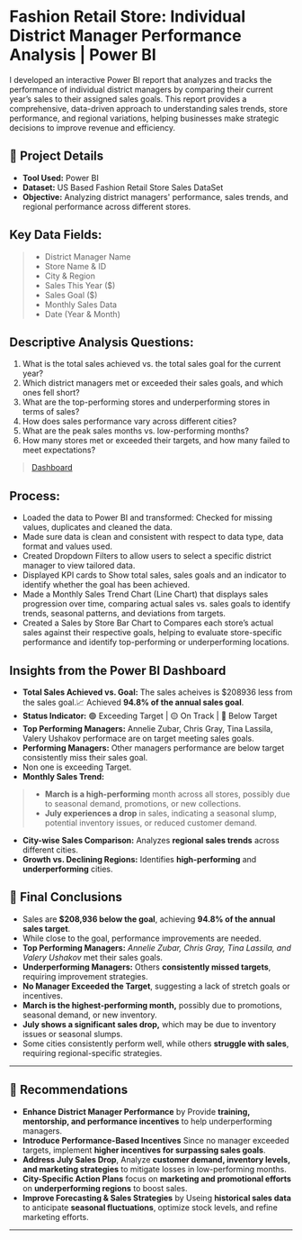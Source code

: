 # Fashion Retail Store: Individual District Manager Performance Analysis | Power BI
I developed an interactive Power BI report that analyzes and tracks the performance of individual district managers by comparing their current year’s sales to their assigned sales goals. This report provides a comprehensive, data-driven approach to understanding sales trends, store performance, and regional variations, helping businesses make strategic decisions to improve revenue and efficiency.

## 📂 Project Details  
- **Tool Used:** Power BI  
- **Dataset:** US Based Fashion Retail Store Sales DataSet  
- **Objective:** Analyzing district managers' performance, sales trends, and regional performance across different stores.  

## Key Data Fields:
> - District Manager Name
> - Store Name & ID
> - City & Region
> - Sales This Year ($)
> - Sales Goal ($)
> - Monthly Sales Data
> - Date (Year & Month)

## Descriptive Analysis Questions:
1. What is the total sales achieved vs. the total sales goal for the current year?
2. Which district managers met or exceeded their sales goals, and which ones fell short?
3. What are the top-performing stores and underperforming stores in terms of sales?
4. How does sales performance vary across different cities?
5. What are the peak sales months vs. low-performing months?
6. How many stores met or exceeded their targets, and how many failed to meet expectations?
> <a href="https://github.com/LakshmiPriyaSivaraman0806/Analytics_Hub/blob/main/README.md">Dashboard</a>

## Process:
- Loaded the data to Power BI and transformed: Checked for missing values, duplicates and cleaned the data.
- Made sure data is clean and consistent with respect to data type, data format and values used.
- Created Dropdown Filters to allow users to select a specific district manager to view tailored data.
- Displayed KPI cards to Show total sales, sales goals and an indicator to identify whether 
the goal has been achieved.
- Made a Monthly Sales Trend Chart (Line Chart) that displays sales progression over time, comparing actual sales vs. sales goals to identify trends, seasonal patterns, and deviations from targets.
- Created a Sales by Store Bar Chart to Compares each store’s actual sales against their respective goals, helping to evaluate store-specific performance and identify top-performing or underperforming locations.

## Insights from the Power BI Dashboard  
 
- **Total Sales Achieved vs. Goal:** The sales acheives is $208936 less from the sales goal.📈 Achieved **94.8% of the annual sales goal**.  
- **Status Indicator:** 🟢 Exceeding Target | 🟡 On Track | 🔴 Below Target
- **Top Performing Managers:** Annelie Zubar, Chris Gray, Tina Lassila, Valery Ushakov performace are on target meeting sales goals.
- **Performing Managers:** Other managers performance are below target consistently miss their sales goal.
- Non one is exceeding Target.
- **Monthly Sales Trend:**
> - **March is a high-performing** month across all stores, possibly due to seasonal demand, promotions, or new collections.
> - **July experiences a drop** in sales, indicating a seasonal slump, potential inventory issues, or reduced customer demand. 
- **City-wise Sales Comparison:** Analyzes **regional sales trends** across different cities.  
- **Growth vs. Declining Regions:** Identifies **high-performing** and **underperforming** cities.   

## 📌 Final Conclusions 
  - Sales are **$208,936 below the goal**, achieving **94.8% of the annual sales target**.  
  - While close to the goal, performance improvements are needed.  
  - **Top Performing Managers:** *Annelie Zubar, Chris Gray, Tina Lassila, and Valery Ushakov* met their sales goals.  
  - **Underperforming Managers:** Others **consistently missed targets**, requiring improvement strategies.  
  - **No Manager Exceeded the Target**, suggesting a lack of stretch goals or incentives.  
  - **March is the highest-performing month,** possibly due to promotions, seasonal demand, or new inventory.  
  - **July shows a significant sales drop,** which may be due to inventory issues or seasonal slumps.  
  - Some cities consistently perform well, while others **struggle with sales**, requiring regional-specific strategies.  

---

## 🚀 Recommendations
- **Enhance District Manager Performance** by Provide **training, mentorship, and performance incentives** to help underperforming managers.  
- **Introduce Performance-Based Incentives** Since no manager exceeded targets, implement **higher incentives for surpassing sales goals**.  
- **Address July Sales Drop**, Analyze **customer demand, inventory levels, and marketing strategies** to mitigate losses in low-performing months.  
- **City-Specific Action Plans** focus on **marketing and promotional efforts** on **underperforming regions** to boost sales.  
- **Improve Forecasting & Sales Strategies** by Useing **historical sales data** to anticipate **seasonal fluctuations**, optimize stock levels, and refine marketing efforts.  

---






